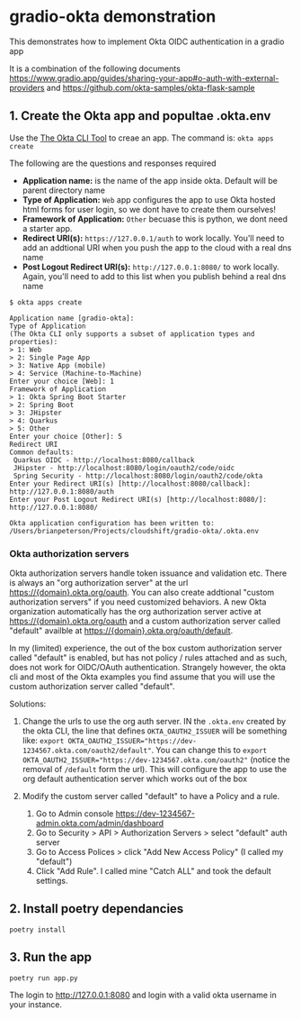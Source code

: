 
# gradio-okta demonstration

This demonstrates how to implement Okta OIDC authentication in a gradio app

It is a combination of the following documents
<https://www.gradio.app/guides/sharing-your-app#o-auth-with-external-providers>
and
<https://github.com/okta-samples/okta-flask-sample>

## 1. Create the Okta app and popultae .okta.env

Use the [The Okta CLI Tool](https://github.com/okta/okta-cli#installation) to creae an app. The command is: `okta apps create`

The following are the questions and responses required

- **Application name:** is the name of the app inside okta. Default will be parent directory name
- **Type of Application:** `Web` app configures the app to use Okta hosted html forms for user login, so we dont have to create them ourselves!
- **Framework of Application:** `Other` becuase this is python, we dont need a starter app.
- **Redirect URI(s):** `https://127.0.0.1/auth` to work locally. You'll need to add
  an addtional URI when you push the app to the cloud with a real dns name
- **Post Logout Redirect URI(s):** `http://127.0.0.1:8080/` to work locally. Again, you'll need to add to this list when you publish behind a real dns name

```shell
$ okta apps create                       

Application name [gradio-okta]: 
Type of Application
(The Okta CLI only supports a subset of application types and properties):
> 1: Web
> 2: Single Page App
> 3: Native App (mobile)
> 4: Service (Machine-to-Machine)
Enter your choice [Web]: 1
Framework of Application
> 1: Okta Spring Boot Starter
> 2: Spring Boot
> 3: JHipster
> 4: Quarkus
> 5: Other
Enter your choice [Other]: 5
Redirect URI
Common defaults:
 Quarkus OIDC - http://localhost:8080/callback
 JHipster - http://localhost:8080/login/oauth2/code/oidc
 Spring Security - http://localhost:8080/login/oauth2/code/okta
Enter your Redirect URI(s) [http://localhost:8080/callback]: http://127.0.0.1:8080/auth
Enter your Post Logout Redirect URI(s) [http://localhost:8080/]: http://127.0.0.1:8080/

Okta application configuration has been written to: /Users/brianpeterson/Projects/cloudshift/gradio-okta/.okta.env
```

### Okta authorization servers

Okta authorization servers handle token issuance and validation etc. There is always an "org authorization server" at the url
<https://{domain}.okta.org/oauth>. You can also create addtional "custom authorization servers" if you need customized behaviors.
A new Okta organization automatically has the org authorization server active at <https://{domain}.okta.org/oauth> and a
custom authorization server called "default" availble at <https://{domain}.okta.org/oauth/default>.

In my (limited) experience, the out of the box custom authorization server called "default" is enabled, but has not policy / rules
attached and as such, does not work for OIDC/OAuth authentication. Strangely however, the okta cli and most of the Okta
examples you find assume that you will use the custom authorization server called "default".

Solutions:

1. Change the urls to use the org auth server. IN the `.okta.env` created by the okta CLI, the line that defines `OKTA_OAUTH2_ISSUER`
   will be something like: `export OKTA_OAUTH2_ISSUER="https://dev-1234567.okta.com/oauth2/default"`. You can change this to
   `export OKTA_OAUTH2_ISSUER="https://dev-1234567.okta.com/oauth2"` (notice the removal of `/default` form the url). This
   will configure the app to use the org default authentication server which works out of the box
2. Modify the custom server called "default" to have a Policy and a rule. 

   1. Go to Admin console <https://dev-1234567-admin.okta.com/admin/dashboard>
   2. Go to Security > API > Authorization Servers > select "default" auth server
   3. Go to Access Polices > click "Add New Access Policy" (I called my "default")
   4. Click "Add Rule". I called mine "Catch ALL" and took the default settings.

## 2. Install poetry dependancies

```shell
poetry install
```

## 3. Run the app

```shell
poetry run app.py
```

The login to <http://127.0.0.1:8080> and login with a valid okta username in your instance.
